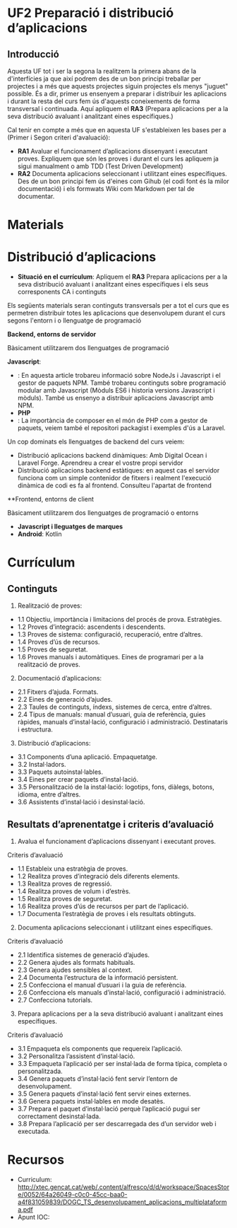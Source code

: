# UF2 Preparació i distribució d’aplicacions

## Introducció

Aquesta UF tot i ser la segona la realitzem la primera abans de la d'interfícies ja que així podrem des de un bon principi treballar per projectes i a més que aquests projectes siguin projectes els menys "juguet" possible. És a dir, primer us ensenyem a preparar i distribuir les aplicacions i durant la resta del curs fem ús d'aquests coneixements de forma transversal i continuada. Aquí apliquem el **RA3** (Prepara aplicacions per a la seva distribució avaluant i analitzant eines específiques.)

Cal tenir en compte a més que en aquesta UF s'estableixen les bases per a (Primer i Segon criteri d'avaluació):
- **RA1** Avaluar el funcionament d’aplicacions dissenyant i executant proves. Expliquem que són les proves i durant el curs les apliquem ja sigui manualment o amb TDD (Test Driven Development)
- **RA2** Documenta aplicacions seleccionant i utilitzant eines específiques. Des de un bon principi fem ús d'eines com Gihub (el codi font és la milor documentació) i els formwats Wiki com Markdown per tal de documentar.


# Materials

# Distribució d’aplicacions

- **Situació en el currículum**: Apliquem el **RA3** Prepara aplicacions per a la seva distribució avaluant i analitzant eines específiques i els seus corresponents CA i continguts

Els següents materials seran continguts transversals per a tot el curs que es permetren distribuir totes les aplicacions que desenvolupem durant el curs segons l'entorn i o llenguatge de programació

**Backend, entorns de servidor**

Bàsicament utilitzarem dos llenguatges de programació

**Javascript**:
- [](): En aquesta article trobareu informació sobre NodeJs i Javascript i el gestor de paquets NPM. També trobareu continguts sobre programació modular amb Javascript (Mòduls ES6 i historia versions Javascript i mòduls). També us ensenyo a distribuir aplicacions Javascript amb NPM.
- **PHP**
- [](): La importància de composer en el món de PHP com a gestor de paquets, veiem també el repositori packagist i exemples d'ús a Laravel. 

Un cop dominats els llenguatges de backend del curs veiem:
- Distribució aplicacions backend dinàmiques: Amb Digital Ocean i Laravel Forge. Aprendreu a crear el vostre propi servidor
- Distribució aplicacions backend estàtiques: en aquest cas el servidor funciona com un simple contenidor de fitxers i realment l'execució dinàmica de codi es fa al frontend. Consulteu l'apartat de frontend

**Frontend, entorns de client

Bàsicament utilitzarem dos llenguatges de programació o entorns
- **Javascript i lleguatges de marques**
- **Android**: Kotlin


# Currículum

## Continguts

1. Realització de proves:
- 1.1 Objectiu, importància i limitacions del procés de prova. Estratègies.
- 1.2 Proves d’integració: ascendents i descendents.
- 1.3 Proves de sistema: configuració, recuperació, entre d’altres.
- 1.4 Proves d’ús de recursos.
- 1.5 Proves de seguretat.
- 1.6 Proves manuals i automàtiques. Eines de programari per a la realització de proves.

2. Documentació d’aplicacions:
- 2.1 Fitxers d’ajuda. Formats.
- 2.2 Eines de generació d’ajudes.
- 2.3 Taules de continguts, índexs, sistemes de cerca, entre d’altres.
- 2.4 Tipus de manuals: manual d’usuari, guia de referència, guies ràpides, manuals d’instal·lació, configuració i administració. Destinataris i estructura.

3. Distribució d’aplicacions:
- 3.1 Components d’una aplicació. Empaquetatge.
- 3.2 Instal·ladors.
- 3.3 Paquets autoinstal·lables.
- 3.4 Eines per crear paquets d’instal·lació.
- 3.5 Personalització de la instal·lació: logotips, fons, diàlegs, botons, idioma, entre d’altres.
- 3.6 Assistents d’instal·lació i desinstal·lació.

## Resultats d’aprenentatge i criteris d’avaluació

1. Avalua el funcionament d’aplicacions dissenyant i executant proves.

Criteris d’avaluació

- 1.1 Estableix una estratègia de proves.
- 1.2 Realitza proves d’integració dels diferents elements.
- 1.3 Realitza proves de regressió.
- 1.4 Realitza proves de volum i d’estrès.
- 1.5 Realitza proves de seguretat.
- 1.6 Realitza proves d’ús de recursos per part de l’aplicació.
- 1.7 Documenta l’estratègia de proves i els resultats obtinguts.

2. Documenta aplicacions seleccionant i utilitzant eines específiques.

Criteris d’avaluació
- 2.1 Identifica sistemes de generació d’ajudes.
- 2.2 Genera ajudes als formats habituals.
- 2.3 Genera ajudes sensibles al context.
- 2.4 Documenta l’estructura de la informació persistent.
- 2.5 Confecciona el manual d’usuari i la guia de referència.
- 2.6 Confecciona els manuals d’instal·lació, configuració i administració.
- 2.7 Confecciona tutorials.

3. Prepara aplicacions per a la seva distribució avaluant i analitzant eines específiques.

Criteris d’avaluació

- 3.1 Empaqueta els components que requereix l’aplicació.
- 3.2 Personalitza l’assistent d’instal·lació.
- 3.3 Empaqueta l’aplicació per ser instal·lada de forma típica, completa o personalitzada.
- 3.4 Genera paquets d’instal·lació fent servir l’entorn de desenvolupament.
- 3.5 Genera paquets d’instal·lació fent servir eines externes.
- 3.6 Genera paquets instal·lables en mode desatès.
- 3.7 Prepara el paquet d’instal·lació perquè l’aplicació pugui ser correctament desinstal·lada.
- 3.8 Prepara l’aplicació per ser descarregada des d’un servidor web i executada.

# Recursos
- Curriculum: http://xtec.gencat.cat/web/.content/alfresco/d/d/workspace/SpacesStore/0052/64a26049-c0c0-45cc-baa0-a4f831059839/DOGC_TS_desenvolupament_aplicacions_multiplataforma.pdf
- Apunt IOC: 

